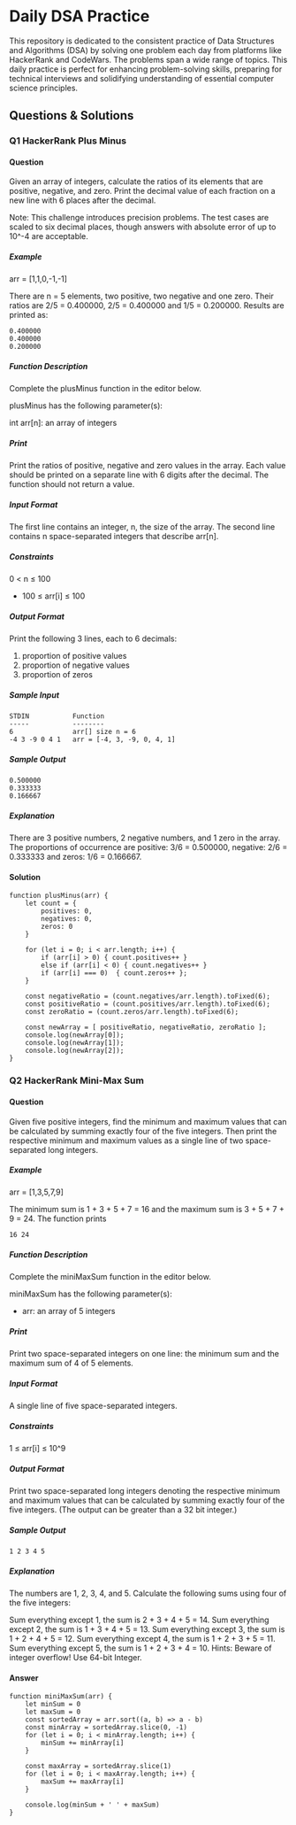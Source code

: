 # Daily DSA Practice

This repository is dedicated to the consistent practice of Data Structures and Algorithms (DSA) by solving one problem each day from platforms like HackerRank and CodeWars. The problems span a wide range of topics. This daily practice is perfect for enhancing problem-solving skills, preparing for technical interviews and solidifying understanding of essential computer science principles.

## Questions & Solutions

### Q1 HackerRank Plus Minus

#### Question

Given an array of integers, calculate the ratios of its elements that are positive, negative, and zero. Print the decimal value of each fraction on a new line with 6 places after the decimal.

Note: This challenge introduces precision problems. The test cases are scaled to six decimal places, though answers with absolute error of up to 10^-4 are acceptable.

##### Example

arr = [1,1,0,-1,-1]

There are n = 5 elements, two positive, two negative and one zero. Their ratios are 2/5 = 0.400000, 2/5 = 0.400000 and 1/5 = 0.200000. Results are printed as:

```
0.400000
0.400000
0.200000
```

##### Function Description

Complete the plusMinus function in the editor below.

plusMinus has the following parameter(s):

int arr[n]: an array of integers

##### Print

Print the ratios of positive, negative and zero values in the array. Each value should be printed on a separate line with 6 digits after the decimal. The function should not return a value.

##### Input Format

The first line contains an integer, n, the size of the array.
The second line contains n space-separated integers that describe arr[n].

##### Constraints

0 < n ≤ 100

- 100 ≤ arr[i] ≤ 100

##### Output Format

Print the following 3 lines, each to 6 decimals:

1. proportion of positive values
2. proportion of negative values
3. proportion of zeros

##### Sample Input

```
STDIN           Function
-----           --------
6               arr[] size n = 6
-4 3 -9 0 4 1   arr = [-4, 3, -9, 0, 4, 1]
```

##### Sample Output

```
0.500000
0.333333
0.166667
```

##### Explanation

There are 3 positive numbers, 2 negative numbers, and 1 zero in the array.
The proportions of occurrence are positive: 3/6 = 0.500000, negative: 2/6 = 0.333333 and zeros: 1/6 = 0.166667.

#### Solution

```
function plusMinus(arr) {
    let count = {
        positives: 0,
        negatives: 0,
        zeros: 0
    }

    for (let i = 0; i < arr.length; i++) {
        if (arr[i] > 0) { count.positives++ }
        else if (arr[i] < 0) { count.negatives++ }
        if (arr[i] === 0)  { count.zeros++ };
    }

    const negativeRatio = (count.negatives/arr.length).toFixed(6);
    const positiveRatio = (count.positives/arr.length).toFixed(6);
    const zeroRatio = (count.zeros/arr.length).toFixed(6);

    const newArray = [ positiveRatio, negativeRatio, zeroRatio ];
    console.log(newArray[0]);
    console.log(newArray[1]);
    console.log(newArray[2]);
}
```

### Q2 HackerRank Mini-Max Sum

#### Question

Given five positive integers, find the minimum and maximum values that can be calculated by summing exactly four of the five integers. Then print the respective minimum and maximum values as a single line of two space-separated long integers.

##### Example

arr = [1,3,5,7,9]

The minimum sum is 1 + 3 + 5 + 7 = 16 and the maximum sum is 3 + 5 + 7 + 9 = 24. The function prints

```
16 24
```

##### Function Description

Complete the miniMaxSum function in the editor below.

miniMaxSum has the following parameter(s):

- arr: an array of 5 integers

##### Print

Print two space-separated integers on one line: the minimum sum and the maximum sum of 4 of 5 elements.

##### Input Format

A single line of five space-separated integers.

##### Constraints

1 ≤ arr[i] ≤ 10^9

##### Output Format

Print two space-separated long integers denoting the respective minimum and maximum values that can be calculated by summing exactly four of the five integers. (The output can be greater than a 32 bit integer.)

##### Sample Output

```
1 2 3 4 5
```

##### Explanation

The numbers are 1, 2, 3, 4, and 5. Calculate the following sums using four of the five integers:

Sum everything except 1, the sum is 2 + 3 + 4 + 5 = 14.
Sum everything except 2, the sum is 1 + 3 + 4 + 5 = 13.
Sum everything except 3, the sum is 1 + 2 + 4 + 5 = 12.
Sum everything except 4, the sum is 1 + 2 + 3 + 5 = 11.
Sum everything except 5, the sum is 1 + 2 + 3 + 4 = 10.
Hints: Beware of integer overflow! Use 64-bit Integer.

#### Answer

```
function miniMaxSum(arr) {
    let minSum = 0
    let maxSum = 0
    const sortedArray = arr.sort((a, b) => a - b)
    const minArray = sortedArray.slice(0, -1)
    for (let i = 0; i < minArray.length; i++) {
        minSum += minArray[i]
    }

    const maxArray = sortedArray.slice(1)
    for (let i = 0; i < maxArray.length; i++) {
        maxSum += maxArray[i]
    }

    console.log(minSum + ' ' + maxSum)
}
```
